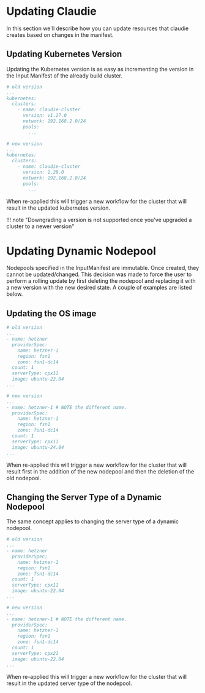 # Updating Claudie

In this section we'll describe how you can update resources that claudie creates based
on changes in the manifest.

## Updating Kubernetes Version

Updating the Kubernetes version is as easy as incrementing the version
in the Input Manifest of the already build cluster.

```yaml
# old version
...
kubernetes:
  clusters:
    - name: claudie-cluster
      version: v1.27.0
      network: 192.168.2.0/24
      pools:
        ...
```

```yaml
# new version
...
kubernetes:
  clusters:
    - name: claudie-cluster
      version: 1.28.0
      network: 192.168.2.0/24
      pools:
        ...
```

When re-applied this will trigger a new workflow for the cluster that will result in the updated kubernetes version.

!!! note "Downgrading a version is not supported once you've upgraded a cluster to a newer version"

# Updating Dynamic Nodepool

Nodepools specified in the InputManifest are immutable. Once created, they cannot be updated/changed. This decision was made to force the user to perform a rolling update by first deleting the nodepool and replacing it with a new version with the new desired state. A couple of examples are listed below.

## Updating the OS image

```yaml
# old version
...
- name: hetzner
  providerSpec:
    name: hetzner-1
    region: fsn1
    zone: fsn1-dc14
  count: 1
  serverType: cpx11
  image: ubuntu-22.04
...
```

```yaml
# new version
...
- name: hetzner-1 # NOTE the different name.
  providerSpec:
    name: hetzner-1
    region: fsn1
    zone: fsn1-dc14
  count: 1
  serverType: cpx11
  image: ubuntu-24.04
...
```

When re-applied this will trigger a new workflow for the cluster that will result first in the addition of the new nodepool and then the deletion of the old nodepool. 

## Changing the Server Type of a Dynamic Nodepool

The same concept applies to changing the server type of a dynamic nodepool.

```yaml
# old version
...
- name: hetzner
  providerSpec:
    name: hetzner-1
    region: fsn1
    zone: fsn1-dc14
  count: 1
  serverType: cpx11
  image: ubuntu-22.04
...
```

```yaml
# new version
...
- name: hetzner-1 # NOTE the different name.
  providerSpec:
    name: hetzner-1
    region: fsn1
    zone: fsn1-dc14
  count: 1
  serverType: cpx21
  image: ubuntu-22.04
...
```

When re-applied this will trigger a new workflow for the cluster that will result in the updated server type of the nodepool.